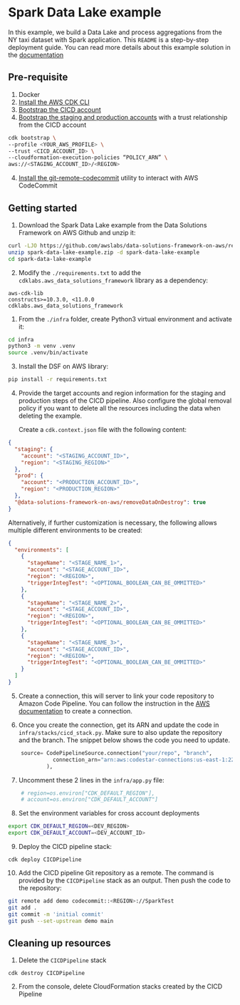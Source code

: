 # Spark Data Lake example 

In this example, we build a Data Lake and process aggregations from the NY taxi dataset with Spark application. This `README` is a step-by-step deployment guide. You can read more details about this example solution in the [documentation](https://awslabs.github.io/data-solutions-framework-on-aws/docs/examples/spark-data-lake)

## Pre-requisite

1. Docker
2. [Install the AWS CDK CLI](https://docs.aws.amazon.com/cdk/v2/guide/getting_started.html#getting_started_install)
3. [Bootstrap the CICD account](https://docs.aws.amazon.com/cdk/v2/guide/getting_started.html#getting_started_bootstrap)
4. [Bootstrap the staging and production accounts](https://docs.aws.amazon.com/cdk/api/v2/docs/aws-cdk-lib.pipelines-readme.html#cdk-environment-bootstrapping) with a trust relationship from the CICD account

```bash
cdk bootstrap \
--profile <YOUR_AWS_PROFILE> \
--trust <CICD_ACCOUNT_ID> \
--cloudformation-execution-policies “POLICY_ARN” \
aws://<STAGING_ACCOUNT_ID>/<REGION>
```
4. [Install the git-remote-codecommit](https://docs.aws.amazon.com/codecommit/latest/userguide/setting-up-git-remote-codecommit.html#setting-up-git-remote-codecommit-install) utility to interact with AWS CodeCommit

## Getting started

1. Download the Spark Data Lake example from the Data Solutions Framework on AWS Github and unzip it:

```bash
curl -LJO https://github.com/awslabs/data-solutions-framework-on-aws/releases/latest/download/spark-data-lake-example.zip
unzip spark-data-lake-example.zip -d spark-data-lake-example
cd spark-data-lake-example
```

2. Modify the `./requirements.txt` to add the `cdklabs.aws_data_solutions_framework` library as a dependency:

```
aws-cdk-lib
constructs>=10.3.0, <11.0.0
cdklabs.aws_data_solutions_framework
```

1. From the `./infra` folder, create Python3 virtual environment and activate it:

```bash
cd infra
python3 -m venv .venv 
source .venv/bin/activate 
```

3. Install the DSF on AWS library:

```bash
pip install -r requirements.txt 
```

4. Provide the target accounts and region information for the staging and production steps of the CICD pipeline. 
   Also configure the global removal policy if you want to delete all the resources including the data when deleting the example.


   Create a `cdk.context.json` file with the following content:

```json
{
  "staging": {
    "account": "<STAGING_ACCOUNT_ID>",
    "region": "<STAGING_REGION>"
  },
  "prod": {
    "account": "<PRODUCTION_ACCOUNT_ID>",
    "region": "<PRODUCTION_REGION>"
  },
  "@data-solutions-framework-on-aws/removeDataOnDestroy": true
}
```

Alternatively, if further customization is necessary, the following allows multiple different environments to be created:

```json
{
  "environments": [
    {
      "stageName": "<STAGE_NAME_1>",
      "account": "<STAGE_ACCOUNT_ID>",
      "region": "<REGION>",
      "triggerIntegTest": "<OPTIONAL_BOOLEAN_CAN_BE_OMMITTED>"
    },
    {
      "stageName": "<STAGE_NAME_2>",
      "account": "<STAGE_ACCOUNT_ID>",
      "region": "<REGION>",
      "triggerIntegTest": "<OPTIONAL_BOOLEAN_CAN_BE_OMMITTED>"
    },
    {
      "stageName": "<STAGE_NAME_3>",
      "account": "<STAGE_ACCOUNT_ID>",
      "region": "<REGION>",
      "triggerIntegTest": "<OPTIONAL_BOOLEAN_CAN_BE_OMMITTED>"
    }
  ]
}
```

5. Create a connection, this will server to link your code repository to Amazon Code Pipeline. You can follow the instruction in the [AWS documentation](https://docs.aws.amazon.com/dtconsole/latest/userguide/connections.html)
to create a connection.

6. Once you create the connection, get its ARN and update the code in `infra/stacks/cicd_stack.py`. Make sure to also update the repository and the branch. The snippet below shows the code you need to update.

```python
    source= CodePipelineSource.connection("your/repo", "branch",
              connection_arn="arn:aws:codestar-connections:us-east-1:222222222222:connection/7d2469ff-514a-4e4f-9003-5ca4a43cdc41"
            ),
```

7. Uncomment these 2 lines in the `infra/app.py` file:

```python
    # region=os.environ["CDK_DEFAULT_REGION"],
    # account=os.environ["CDK_DEFAULT_ACCOUNT"]
```
   
8. Set the environment variables for cross account deployments

```bash
export CDK_DEFAULT_REGION=<DEV_REGION>
export CDK_DEFAULT_ACCOUNT=<DEV_ACCOUNT_ID> 
```

9. Deploy the CICD pipeline stack:

```
cdk deploy CICDPipeline
```

10. Add the CICD pipeline Git repository as a remote. The command is provided by the `CICDPipeline` stack as an output. Then push the code to the repository:

```bash
git remote add demo codecommit::<REGION>://SparkTest
git add .
git commit -m 'initial commit'
git push --set-upstream demo main
```

## Cleaning up resources 

1. Delete the `CICDPipeline` stack
   
```
cdk destroy CICDPipeline
```

2. From the console, delete CloudFormation stacks created by the CICD Pipeline 